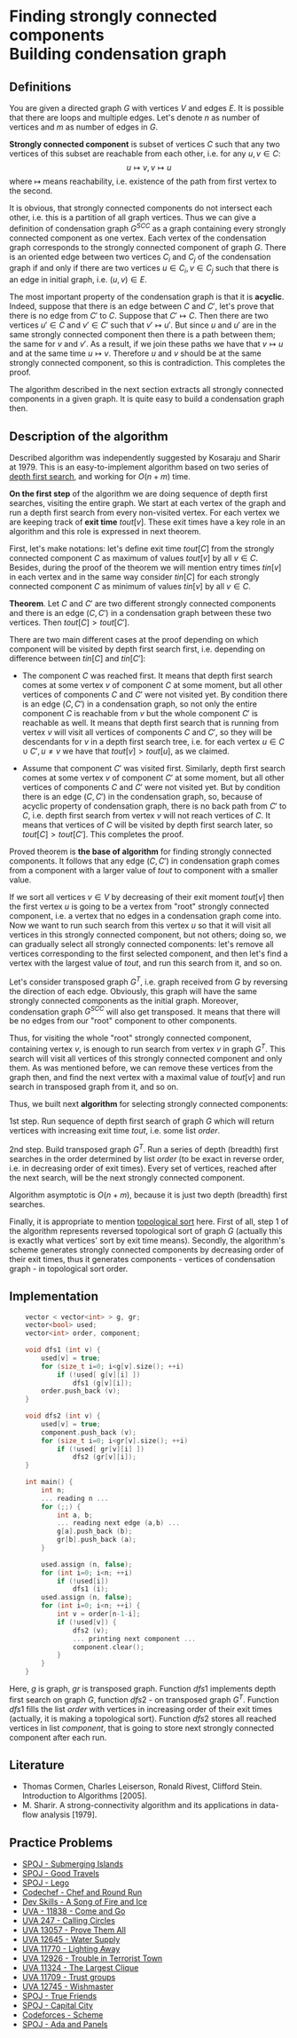 <!--?title Strongly Connected Components and Condensation graph -->

# Finding strongly connected components<br/>Building condensation graph

## Definitions
You are given a directed graph $G$ with vertices $V$ and edges $E$. It is possible that there are loops and multiple edges. Let's denote $n$ as number of vertices and $m$ as number of edges in $G$.

**Strongly connected component** is subset of vertices $C$ such that any two vertices of this subset are reachable from each other, i.e. for any $u, v \in C$:
$$
u \mapsto v, v \mapsto u
$$
where $\mapsto$ means reachability, i.e. existence of the path from first vertex to the second.

It is obvious, that strongly connected components do not intersect each other, i.e. this is a partition of all graph vertices. Thus we can give a definition of condensation graph $G^{SCC}$ as a graph containing every strongly connected component as one vertex. Each vertex of the condensation graph corresponds to the strongly connected component of graph $G$. There is an oriented edge between two vertices $C_i$ and $C_j$ of the condensation graph if and only if there are two vertices $u \in C_i, v \in C_j$ such that there is an edge in initial graph, i.e. $(u, v) \in E$.

The most important property of the condensation graph is that it is **acyclic**. Indeed, suppose that there is an edge between $C$ and $C'$, let's prove that there is no edge from $C'$ to $C$. Suppose that $C' \mapsto C$. Then there are two vertices $u' \in C$ and $v' \in C'$ such that $v' \mapsto u'$. But since $u$ and $u'$ are in the same strongly connected component then there is a path between them; the same for $v$ and $v'$. As a result, if we join these paths we have that $v \mapsto u$ and at the same time $u \mapsto v$. Therefore $u$ and $v$ should be at the same strongly connected component, so this is contradiction. This completes the proof.

The algorithm described in the next section extracts all strongly connected components in a given graph. It is quite easy to build a condensation graph then.

## Description of the algorithm
Described algorithm was independently suggested by Kosaraju and Sharir at 1979. This is an easy-to-implement algorithm based on two series of [depth first search](./graph/depth-first-search.html), and working for $O(n + m)$ time.

**On the first step** of the algorithm we are doing sequence of depth first searches, visiting the entire graph. We start at each vertex of the graph and run a depth first search from every non-visited vertex. For each vertex we are keeping track of **exit time** $tout[v]$. These exit times have a key role in an algorithm and this role is expressed in next theorem.

First, let's make notations: let's define exit time $tout[C]$ from the strongly connected component $C$ as maximum of values $tout[v]$ by all $v \in C$. Besides, during the proof of the theorem we will mention entry times $tin[v]$ in each vertex and in the same way consider $tin[C]$ for each strongly connected component $C$ as minimum of values $tin[v]$ by all $v \in C$.

**Theorem**. Let $C$ and $C'$ are two different strongly connected components and there is an edge $(C, C')$ in a condensation graph between these two vertices. Then $tout[C] > tout[C']$.

There are two main different cases at the proof depending on which component will be visited by depth first search first, i.e. depending on difference between $tin[C]$ and $tin[C']$:

- The component $C$ was reached first. It means that depth first search comes at some vertex $v$ of component $C$ at some moment, but all other vertices of components $C$ and $C'$ were not visited yet. By condition there is an edge $(C, C')$ in a condensation graph, so not only the entire component $C$ is reachable from $v$ but the whole component $C'$ is reachable as well. It means that depth first search that is running from vertex $v$ will visit all vertices of components $C$ and $C'$, so they will be descendants for $v$ in a depth first search tree, i.e. for each vertex $u \in C \cup C', u \ne v$ we have that $tout[v] > tout[u]$, as we claimed.

- Assume that component $C'$ was visited first. Similarly, depth first search comes at some vertex $v$ of component $C'$ at some moment, but all other vertices of components $C$ and $C'$ were not visited yet. But by condition there is an edge $(C, C')$ in the condensation graph, so, because of acyclic property of condensation graph, there is no back path from $C'$ to $C$, i.e. depth first search from vertex $v$ will not reach vertices of $C$. It means that vertices of $C$ will be visited by depth first search later, so $tout[C] > tout[C']$. This completes the proof.

Proved theorem is **the base of algorithm** for finding strongly connected components. It follows that any edge $(C, C')$ in condensation graph comes from a component with a larger value of $tout$ to component with a smaller value.

If we sort all vertices $v \in V$ by decreasing of their exit moment $tout[v]$ then the first vertex $u$ is going to be a vertex from "root" strongly connected component, i.e. a vertex that no edges in a condensation graph come into. Now we want to run such search from this vertex $u$ so that it will visit all vertices in this strongly connected component, but not others; doing so, we can gradually select all strongly connected components: let's remove all vertices corresponding to the first selected component, and then let's find a vertex with the largest value of $tout$, and run this search from it, and so on.

Let's consider transposed graph $G^T$, i.e. graph received from $G$ by reversing the direction of each edge. Obviously, this graph will have the same strongly connected components as the initial graph. Moreover, condensation graph $G^{SCC}$ will also get transposed. It means that there will be no edges from our "root" component to other components.

Thus, for visiting the whole "root" strongly connected component, containing vertex $v$, is enough to run search from vertex $v$ in graph $G^T$. This search will visit all vertices of this strongly connected component and only them. As was mentioned before, we can remove these vertices from the graph then, and find the next vertex with a maximal value of $tout[v]$ and run search in transposed graph from it, and so on.

Thus, we built next **algorithm** for selecting strongly connected components:

1st step. Run sequence of depth first search of graph $G$ which will return vertices with increasing exit time $tout$, i.e. some list $order$.

2nd step. Build transposed graph $G^T$. Run a series of depth (breadth) first searches in the order determined by list $order$ (to be exact in reverse order, i.e. in decreasing order of exit times). Every set of vertices, reached after the next search, will be the next strongly connected component.

Algorithm asymptotic is $O(n + m)$, because it is just two depth (breadth) first searches.

Finally, it is appropriate to mention [topological sort](./graph/topological-sort.html) here. First of all, step 1 of the algorithm represents reversed topological sort of graph $G$ (actually this is exactly what vertices' sort by exit time means). Secondly, the algorithm's scheme generates strongly connected components by decreasing order of their exit times, thus it generates components - vertices of condensation graph - in topological sort order.

## Implementation
```cpp
    vector < vector<int> > g, gr;
    vector<bool> used;
    vector<int> order, component;
     
    void dfs1 (int v) {
        used[v] = true;
        for (size_t i=0; i<g[v].size(); ++i)
            if (!used[ g[v][i] ])
                dfs1 (g[v][i]);
        order.push_back (v);
    }
     
    void dfs2 (int v) {
        used[v] = true;
        component.push_back (v);
        for (size_t i=0; i<gr[v].size(); ++i)
            if (!used[ gr[v][i] ])
                dfs2 (gr[v][i]);
    }
     
    int main() {
        int n;
        ... reading n ...
        for (;;) {
            int a, b;
            ... reading next edge (a,b) ...
            g[a].push_back (b);
            gr[b].push_back (a);
        }
     
        used.assign (n, false);
        for (int i=0; i<n; ++i)
            if (!used[i])
                dfs1 (i);
        used.assign (n, false);
        for (int i=0; i<n; ++i) {
            int v = order[n-1-i];
            if (!used[v]) {
                dfs2 (v);
                ... printing next component ...
                component.clear();
            }
        }
    }
```

Here, $g$ is graph, $gr$ is transposed graph. Function $dfs1$ implements depth first search on graph $G$, function $dfs2$ - on transposed graph $G^T$. Function $dfs1$ fills the list $order$ with vertices in increasing order of their exit times (actually, it is making a topological sort). Function $dfs2$ stores all reached vertices in list $component$, that is going to store next strongly connected component after each run.

## Literature

* Thomas Cormen, Charles Leiserson, Ronald Rivest, Clifford Stein. Introduction to Algorithms [2005].
* M. Sharir. A strong-connectivity algorithm and its applications in data-flow analysis [1979].

## Practice Problems

* [SPOJ - Submerging Islands](http://www.spoj.com/problems/SUBMERGE/)
* [SPOJ - Good Travels](http://www.spoj.com/problems/GOODA/)
* [SPOJ - Lego](http://www.spoj.com/problems/LEGO/)
* [Codechef - Chef and Round Run](https://www.codechef.com/AUG16/problems/CHEFRRUN)
* [Dev Skills - A Song of Fire and Ice](https://devskill.com/CodingProblems/ViewProblem/79)
* [UVA - 11838 - Come and Go](https://uva.onlinejudge.org/index.php?option=com_onlinejudge&Itemid=8&page=show_problem&problem=2938)
* [UVA 247 - Calling Circles](https://uva.onlinejudge.org/index.php?option=onlinejudge&page=show_problem&problem=183)
* [UVA 13057 - Prove Them All](https://uva.onlinejudge.org/index.php?option=com_onlinejudge&Itemid=8&page=show_problem&problem=4955)
* [UVA 12645 - Water Supply](https://uva.onlinejudge.org/index.php?option=com_onlinejudge&Itemid=8&page=show_problem&problem=4393)
* [UVA 11770 - Lighting Away](https://uva.onlinejudge.org/index.php?option=com_onlinejudge&Itemid=8&page=show_problem&problem=2870)
* [UVA 12926 - Trouble in Terrorist Town](https://uva.onlinejudge.org/index.php?option=com_onlinejudge&Itemid=8&category=862&page=show_problem&problem=4805)
* [UVA 11324 - The Largest Clique](https://uva.onlinejudge.org/index.php?option=com_onlinejudge&Itemid=8&page=show_problem&problem=2299)
* [UVA 11709 - Trust groups](https://uva.onlinejudge.org/index.php?option=com_onlinejudge&Itemid=8&page=show_problem&problem=2756)
* [UVA 12745 - Wishmaster](https://uva.onlinejudge.org/index.php?option=com_onlinejudge&Itemid=8&page=show_problem&problem=4598)
* [SPOJ - True Friends](http://www.spoj.com/problems/TFRIENDS/)
* [SPOJ - Capital City](http://www.spoj.com/problems/CAPCITY/)
* [Codeforces - Scheme](http://codeforces.com/contest/22/problem/E)
* [SPOJ - Ada and Panels](http://www.spoj.com/problems/ADAPANEL/)

